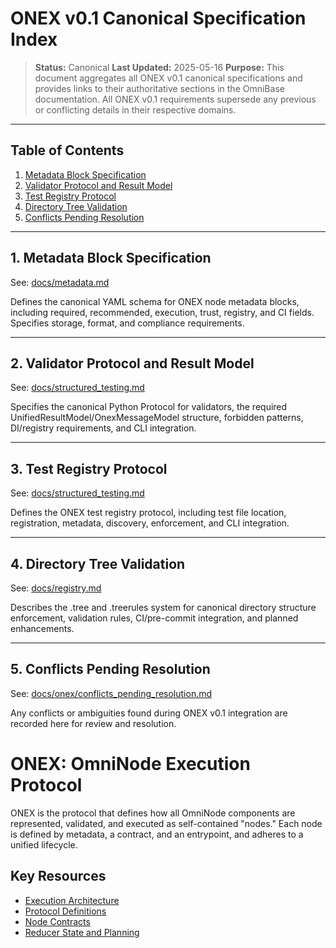# ONEX v0.1 Canonical Specification Index

> **Status:** Canonical
> **Last Updated:** 2025-05-16
> **Purpose:** This document aggregates all ONEX v0.1 canonical specifications and provides links to their authoritative sections in the OmniBase documentation. All ONEX v0.1 requirements supersede any previous or conflicting details in their respective domains.

---

## Table of Contents

1. [Metadata Block Specification](../metadata.md#onex-v01-canonical-metadata-block-specification)
2. [Validator Protocol and Result Model](../structured_testing.md#onex-v01-canonical-validator-protocol-and-result-model)
3. [Test Registry Protocol](../structured_testing.md#onex-v01-canonical-test-registry-protocol)
4. [Directory Tree Validation](../registry.md#onex-v01-canonical-directory-tree-validation)
5. [Conflicts Pending Resolution](./conflicts_pending_resolution.md)

---

## 1. Metadata Block Specification

See: [docs/metadata.md](../metadata.md#onex-v01-canonical-metadata-block-specification)

Defines the canonical YAML schema for ONEX node metadata blocks, including required, recommended, execution, trust, registry, and CI fields. Specifies storage, format, and compliance requirements.

---

## 2. Validator Protocol and Result Model

See: [docs/structured_testing.md](../structured_testing.md#onex-v01-canonical-validator-protocol-and-result-model)

Specifies the canonical Python Protocol for validators, the required UnifiedResultModel/OnexMessageModel structure, forbidden patterns, DI/registry requirements, and CLI integration.

---

## 3. Test Registry Protocol

See: [docs/structured_testing.md](../structured_testing.md#onex-v01-canonical-test-registry-protocol)

Defines the ONEX test registry protocol, including test file location, registration, metadata, discovery, enforcement, and CLI integration.

---

## 4. Directory Tree Validation

See: [docs/registry.md](../registry.md#onex-v01-canonical-directory-tree-validation)

Describes the .tree and .treerules system for canonical directory structure enforcement, validation rules, CI/pre-commit integration, and planned enhancements.

---

## 5. Conflicts Pending Resolution

See: [docs/onex/conflicts_pending_resolution.md](./conflicts_pending_resolution.md)

Any conflicts or ambiguities found during ONEX v0.1 integration are recorded here for review and resolution.

# ONEX: OmniNode Execution Protocol

ONEX is the protocol that defines how all OmniNode components are represented, validated, and executed as self-contained "nodes." Each node is defined by metadata, a contract, and an entrypoint, and adheres to a unified lifecycle.

## Key Resources

- [Execution Architecture](../milestones/onex_execution_architecture.md)
- [Protocol Definitions](../nodes/protocol_definitions.md)
- [Node Contracts](../nodes/node_contracts.md)
- [Reducer State and Planning](../nodes/state_reducers.md) 